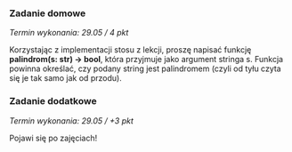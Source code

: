 ### Zadanie domowe
*Termin wykonania: 29.05 / 4 pkt*

Korzystając z implementacji stosu z lekcji, proszę napisać funkcję **palindrom(s: str) -> bool**, która przyjmuje jako argument stringa s. Funkcja powinna określać, czy podany string jest palindromem (czyli od tyłu czyta się je tak samo jak od przodu).

### Zadanie dodatkowe
*Termin wykonania: 29.05 / +3 pkt*

Pojawi się po zajęciach!